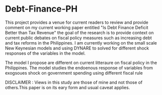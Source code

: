 # Debt-Finance-PH
 This project provides a venue for current readers to review and provide comment on my current working paper entitled "Is Debt Finance Deficit Better than Tax Revenue" the goal of the research is to provide context on current public debates on fiscal policy measures such as increasing debt and tax reforms in the Philippines. I am currently working on the small scale New Keynesian models and using DYNARE to solved for different shock responses of the variables in the model.

The model I propose are different on current litteraure on fiscal policy in the Philippines. The model studies the endoenous response of variables from exogsoues shock on 
government spending using different fiscal rule 

DISCLAIMER : Views in this study are those of mine and not those of others.This paper is on its eary form and usual caveat applies. 
